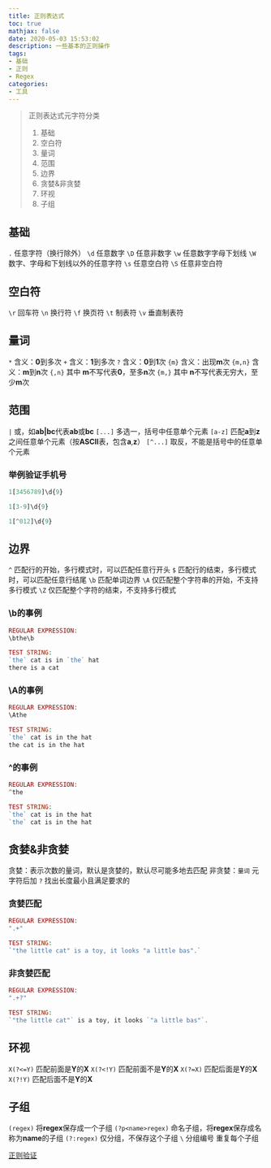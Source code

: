```yaml
---
title: 正则表达式
toc: true
mathjax: false
date: 2020-05-03 15:53:02
description: 一些基本的正则操作
tags:
- 基础
- 正则
- Regex
categories:
- 工具
---
```


>正则表达式元字符分类
>
>1. 基础
>2. 空白符
>3. 量词
>4. 范围
>5. 边界
>6. 贪婪&非贪婪
>7. 环视
>8. 子组

## 基础

`.` 任意字符（换行除外）
`\d` 任意数字 `\D` 任意非数字
`\w` 任意数字字母下划线 `\W` 数字、字母和下划线以外的任意字符
`\s` 任意空白符 `\S` 任意非空白符

## 空白符

`\r` 回车符
`\n` 换行符
`\f` 换页符
`\t` 制表符
`\v` 垂直制表符

## 量词

`*` 含义：**0**到多次
`+` 含义：**1**到多次
`?` 含义：**0**到**1**次
`{m}` 含义：出现**m**次
`{m,n}` 含义：**m**到**n**次
`{,n}` 其中 **m**不写代表**0**，至多**n**次
`{m,}` 其中 **n**不写代表无穷大，至少**m**次

## 范围

`|` 或，如**ab|bc**代表**ab**或**bc**
`[...]` 多选一，括号中任意单个元素
`[a-z]` 匹配**a**到**z**之间任意单个元素（按**ASCII**表，包含**a**,**z**）
`[^...]` 取反，不能是括号中的任意单个元素

### 举例验证手机号

```php
1[3456789]\d{9}

1[3-9]\d{9}

1[^012]\d{9}
```

## 边界

`^` 匹配行的开始，多行模式时，可以匹配任意行开头
`$` 匹配行的结束，多行模式时，可以匹配任意行结尾
`\b` 匹配单词边界
`\A` 仅匹配整个字符串的开始，不支持多行模式
`\Z` 仅匹配整个字符的结束，不支持多行模式

### \b的事例

```php
REGULAR EXPRESSION:
\bthe\b

TEST STRING:
`the` cat is in `the` hat
there is a cat
```

### \A的事例

```php
REGULAR EXPRESSION:
\Athe

TEST STRING:
`the` cat is in the hat
the cat is in the hat
```

### ^的事例

```php
REGULAR EXPRESSION:
^the

TEST STRING:
`the` cat is in the hat
`the` cat is in the hat
```

## 贪婪&非贪婪

贪婪：表示次数的量词，默认是贪婪的，默认尽可能多地去匹配
非贪婪：`量词` 元字符后加 `?` 找出长度最小且满足要求的

### 贪婪匹配

```php
REGULAR EXPRESSION:
".+"

TEST STRING:
`"the little cat" is a toy, it looks "a little bas".`
```

### 非贪婪匹配

```php
REGULAR EXPRESSION:
".+?"

TEST STRING:
`"the little cat"` is a toy, it looks `"a little bas"`.
```

## 环视

`X(?<=Y)` 匹配前面是**Y**的**X**
`X(?<!Y)` 匹配前面不是**Y**的**X**
`X(?=X)` 匹配后面是**Y**的**X**
`X(?!Y)` 匹配后面不是**Y**的**X**

## 子组

`(regex)` 将**regex**保存成一个子组
`(?p<name>regex)` 命名子组，将**regex**保存成名称为**name**的子组
`(?:regex)` 仅分组，不保存这个子组
`\` 分组编号 重复每个子组

[正则验证](https://regex101.com)
